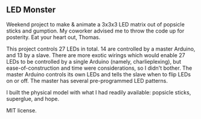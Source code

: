 LED Monster
-------------

Weekend project to make & animate a 3x3x3 LED matrix out of popsicle sticks and gumption. My coworker advised me to throw the code up for posterity. Eat your heart out, Thomas.

This project controls 27 LEDs in total. 14 are controlled by a master Arduino, and 13 by a slave. There are more exotic wirings which would enable 27 LEDs to be controlled by a single Arduino (namely, charlieplexing), but ease-of-construction and time were considerations, so I didn't bother. The master Arduino controls its own LEDs and tells the slave when to flip LEDs on or off. The master has several pre-programmed LED patterns.

I built the physical model with what I had readily available: popsicle sticks, superglue, and hope.

MIT license.
